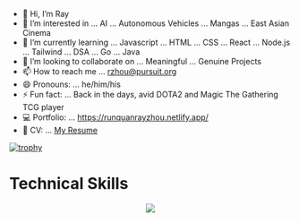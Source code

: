 - 👋 Hi, I’m Ray
- 👀 I’m interested in ... AI ... Autonomous Vehicles ... Mangas ... East Asian Cinema 
- 🌱 I’m currently learning ... Javascript ... HTML ... CSS ... React ... Node.js ... Tailwind ... DSA ... Go ... Java
- 💞️ I’m looking to collaborate on ... Meaningful ... Genuine Projects
- 📫 How to reach me ... rzhou@pursuit.org
- 😄 Pronouns: ... he/him/his
- ⚡ Fun fact: ... Back in the days, avid DOTA2 and Magic The Gathering TCG player
- 💻 Portfolio: ... https://runquanrayzhou.netlify.app/
- 📑 CV: ... <a href="https://docs.google.com/document/d/1PU9O1aSlj2VsTaWBED22dhGutsqY4YopTi5Uoedt4-s/edit?usp=sharing">My Resume</a>

<!---
runquan-ray-zhou/runquan-ray-zhou is a ✨ special ✨ repository because its `README.md` (this file) appears on your GitHub profile.
You can click the Preview link to take a look at your changes.
--->

[![trophy](https://github-profile-trophy.vercel.app/?username=runquan-ray-zhou&theme=buddhism)](https://github.com/ryo-ma/github-profile-trophy)

# Technical Skills
<p align="center">
  <a href="https://skillicons.dev">
    <img src="https://skillicons.dev/icons?i=js,html,css,vite,tailwind,postgres,express,react,nodejs,java,go,py,regex,npm,threejs,jest,cypress,figma,firebase,gcp,git,github,ai,postman,netlify,vscode,replit&perline=9" />
<!-- [![My Skills](https://skillicons.dev/icons?i=js,html,css,react,vite,express,)] -->
  </a>
</p>
